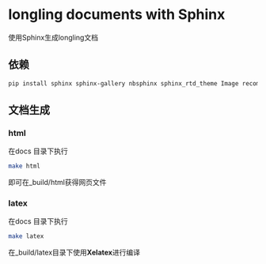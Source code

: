 # longling documents with Sphinx
使用Sphinx生成longling文档

## 依赖
```sh
pip install sphinx sphinx-gallery nbsphinx sphinx_rtd_theme Image recommonmark ipython m2r
```

## 文档生成
### html
在docs 目录下执行
```sh
make html
```
即可在_build/html获得网页文件
### latex
在docs 目录下执行
```sh
make latex
```
在_build/latex目录下使用**Xelatex**进行编译